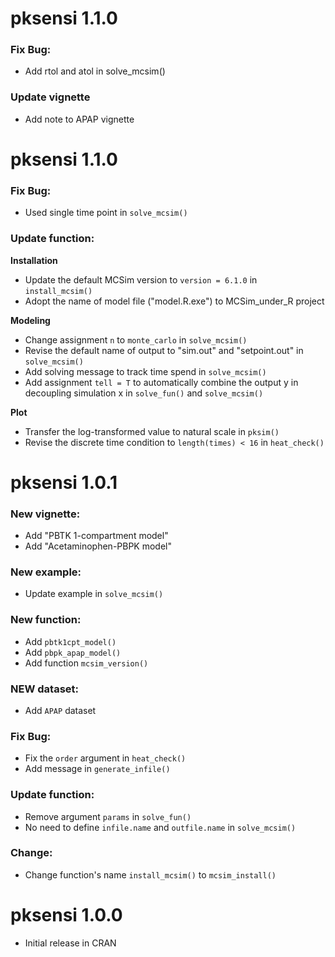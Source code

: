 # pksensi 1.1.0

### Fix Bug:

* Add rtol and atol in solve_mcsim()

### Update vignette

* Add note to APAP vignette



# pksensi 1.1.0

### Fix Bug:

* Used single time point in `solve_mcsim()`

### Update function:

**Installation**

* Update the default MCSim version to `version = 6.1.0` in `install_mcsim()`
* Adopt the name of model file ("model.R.exe") to MCSim_under_R project

**Modeling**

* Change assignment `n` to `monte_carlo` in `solve_mcsim()`
* Revise the default name of output to "sim.out" and "setpoint.out" in `solve_mcsim()`
* Add solving message to track time spend in `solve_mcsim()` 
* Add assignment `tell = T` to automatically combine the output y in decoupling simulation x in `solve_fun()` and `solve_mcsim()`

**Plot**

* Transfer the log-transformed value to natural scale in `pksim()`
* Revise the discrete time condition to `length(times) < 16` in `heat_check()`

# pksensi 1.0.1

### New vignette:

* Add "PBTK 1-compartment model"
* Add "Acetaminophen-PBPK model"

### New example:

* Update example in `solve_mcsim()`

### New function:

* Add `pbtk1cpt_model()`
* Add `pbpk_apap_model()`
* Add function `mcsim_version()`

### NEW dataset:

* Add `APAP` dataset

### Fix Bug:

- Fix the `order` argument in `heat_check()`
- Add message in `generate_infile()`

### Update function:

* Remove argument `params` in `solve_fun()`
* No need to define `infile.name` and `outfile.name` in `solve_mcsim()`

### Change:

* Change function's name `install_mcsim()` to `mcsim_install()`

# pksensi 1.0.0

* Initial release in CRAN
